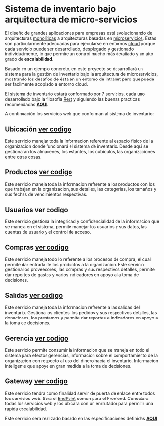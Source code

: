 # Sistema de inventario bajo arquitectura de micro-servicios

El diseño de grandes aplicaciones para empresas está evolucionando de arquitecturas [monolíticas](https://tallerbd.wikispaces.com/Arquitectura+Monol%C3%ADtica.)  a  arquitecturas  basadas  en  [microservicios](https://es.wikipedia.org/wiki/Arquitectura_de_microservicios).  Estas  son  particularmente adecuadas  para  ejecutarse  en  entornos [cloud](https://es.wikipedia.org/wiki/Computación_en_la_nube)  porque  cada  servicio  puede  ser desarrollado,  desplegado  y  gestionado  individualmente,  lo  que  permite  un  control mucho más detallado y un alto grado de **escalabilidad**.
 
Basado en un ejemplo concreto, en este proyecto se desarrollará un sistema para la gestión de inventario bajo la arquitectura de microservicios, mostrando los desafíos de ésta en un entorno de intranet pero que puede ser facilmente acoplado a entorno cloud.

El sistema de inventario estará conformado por 7 servicios, cada uno desarrollado bajo la filosofia [Rest](https://es.wikipedia.org/wiki/Transferencia_de_Estado_Representacional) y siguiendo las buenas practicas recomendadas [**AQUI**](https://elbauldelprogramador.com/buenas-practicas-para-el-diseno-de-una-api-restful-pragmatica/).

A continuación los servicios web que conforman al sistema de inventario:

## Ubicación [ver codigo](https://github.com/carloscercado/microservicios/tree/master/ubicacion)

Este servicio manejar toda la informacion referente al espacio fisico de la organizacion donde funcionará el sistema de inventario. Desde aqui se gestionaran los almacenes, los estantes, los cubiculos, las organizaciones entre otras cosas.

## Productos [ver codigo](https://github.com/carloscercado/microservicios/tree/master/productos)

Este servicio maneja toda la informacion referente a los productos con los que trabajan en la organizacion, sus detalles, las categorias, los tamaños y sus fechas de vencimientos respectivas.

## Usuarios [ver codigo](#)

Este servicio gestiona la integridad y confidencialidad de la informacion que se maneja en el sistema, permite manejar los usuarios y sus datos, las cuentas de usuario y el control de acceso.

## Compras [ver codigo](#)

Este servicio maneja todo lo referente a los procesos de compra, el cual permite dar entrada de los productos a la organizacion. Este servicio gestiona los proveedores, las compras y sus respectivos detalles, permite dar reportes de gastos y varios indicadores en apoyo a la toma de decisiones.

## Salidas [ver codigo](#)

Este servicio maneja toda la informacion referente a las salidas del inventario. Gestiona los clientes, los pedidos y sus respectivos detalles, las donaciones, los prestamos y permite dar reportes e indicadores en apoyo a la toma de decisiones.

## Gerencia [ver codigo](#)

Este servicio permite consumir la informacion que se maneja en todo el sistema para efectos gerencias, informacion sobre el comportamiento de la organizacion con respecto al uso del dinero hacia el inventario. Informacion inteligente que apoye en gran medida a la toma de decisiones.

## Gateway [ver codigo](#)

 Este servicio tendra como finalidad servir de puerta de enlace entre todos los servicios web. Sera el [EndPoint](https://en.wikipedia.org/wiki/Endpoint_interface) comun para el Frontend. Conectara todas los servicios web y los ubicara con un enrrutador para permitir una rapida escalabilidad.

 Este servicio sera realizado basado en las especificaciones definidas [**AQUI**](http://microservices.io/patterns/apigateway.html)



